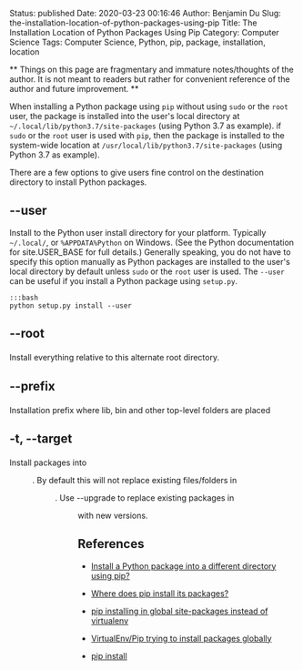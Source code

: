 Status: published
Date: 2020-03-23 00:16:46
Author: Benjamin Du
Slug: the-installation-location-of-python-packages-using-pip
Title: The Installation Location of Python Packages Using Pip
Category: Computer Science
Tags: Computer Science, Python, pip, package, installation, location

**
Things on this page are fragmentary and immature notes/thoughts of the author.
It is not meant to readers but rather for convenient reference of the author and future improvement.
**


When installing a Python package using `pip` 
without using `sudo` or the `root` user,
the package is installed into the user's local directory at 
`~/.local/lib/python3.7/site-packages` (using Python 3.7 as example).
if `sudo` or the `root` user is used with `pip`,
then the package is installed to the system-wide location at 
`/usr/local/lib/python3.7/site-packages` (using Python 3.7 as example).

There are a few options to give users fine control on the destination directory 
to install Python packages.

## --user

Install to the Python user install directory for your platform. 
Typically `~/.local/`, 
or `%APPDATA%Python` on Windows. 
(See the Python documentation for site.USER_BASE for full details.)
Generally speaking,
you do not have to specify this option manually 
as Python packages are installed to the user's local directory by default
unless `sudo` or the `root` user is used.
The `--user` can be useful if you install a Python package using `setup.py`.

    :::bash
    python setup.py install --user

## --root <dir>

Install everything relative to this alternate root directory.

## --prefix <dir>

Installation prefix where lib, bin and other top-level folders are placed

## -t, --target <dir>

Install packages into <dir>. 
By default this will not replace existing files/folders in <dir>. 
Use --upgrade to replace existing packages in <dir> with new versions.

## References

- [Install a Python package into a different directory using pip?](https://stackoverflow.com/questions/2915471/install-a-python-package-into-a-different-directory-using-pip)

- [Where does pip install its packages?](https://stackoverflow.com/questions/29980798/where-does-pip-install-its-packages)

- [pip installing in global site-packages instead of virtualenv](https://stackoverflow.com/questions/20952797/pip-installing-in-global-site-packages-instead-of-virtualenv)

- [VirtualEnv/Pip trying to install packages globally](https://stackoverflow.com/questions/20942982/virtualenv-pip-trying-to-install-packages-globally)

- [pip install](https://pip.pypa.io/en/stable/reference/pip_install/)